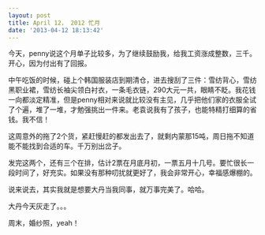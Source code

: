 ```yaml
---
layout: post
title: April 12， 2012 忙月
date: '2013-04-12 18:13:42'
---
```



今天，penny说这个月单子比较多，为了继续鼓励我，给我工资涨成整数，三千。开心，因为付出有了回报。

中午吃饭的时候，碰上个韩国服装店到期清仓，进去搜刮了三件：雪纺背心，雪纺黑职业裙，雪纺长袖尖领白衬衣，一条毛衣链，290大元一共，眼睛不眨。我花钱一向都淡定精准，但是penny相对来说就比较没有主见，几乎把他们家的衣服全试了个遍，堆了一堆，才勉强挑出一件来。老袁说我有了孩子，也能特精打细算的省钱。我不信！

这周意外的拖了2个货，紧赶慢赶的都发出去了，就剩内蒙那15吨，周日拖不知道能不能找到合适的车。千万别出岔子。

发完这两个，还有三个在排，估计2票在月底月初，一票五月十几号。要忙很长一段时间了，好充实。如果没有那种叨扰就更好了，我会非常开心，幸福感爆棚的。

说来说去，其实我就是想要大丹当我同事，就万事完美了。哈哈。

大丹今天灰走了。。。

周末，婚纱照，yeah！


